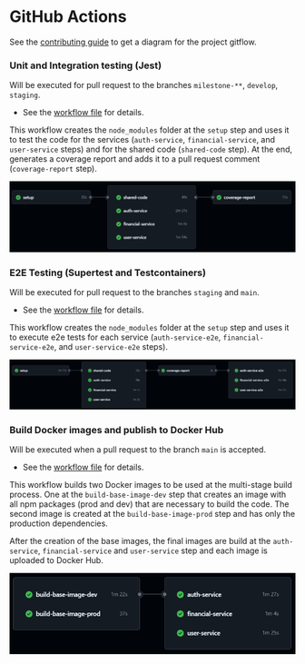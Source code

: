 # GitHub Actions

See the [contributing guide](../../CONTRIBUTING.md) to get a diagram for the project gitflow.

### Unit and Integration testing (Jest)

Will be executed for pull request to the branches `milestone-**`, `develop`, `staging`.

- See the [workflow file](../../.github/workflows/lint-test.yml) for details.

This workflow creates the `node_modules` folder at the `setup` step and uses it to test the code for the services (`auth-service`, `financial-service`, and `user-service` steps) and for the shared code (`shared-code` step). At the end, generates a coverage report and adds it to a pull request comment (`coverage-report` step).

![](./images//github-actions-workflow-01.png)

### E2E Testing (Supertest and Testcontainers)

Will be executed for pull request to the branches `staging` and `main`.

- See the [workflow file](../../.github/workflows/e2e-test.yml) for details.

This workflow creates the `node_modules` folder at the `setup` step and uses it to execute e2e tests for each service (`auth-service-e2e`, `financial-service-e2e`, and `user-service-e2e` steps).

![](./images//github-actions-workflow-02.png)

### Build Docker images and publish to Docker Hub

Will be executed when a pull request to the branch `main` is accepted.

- See the [workflow file](../../.github/workflows/deploy.yml) for details.

This workflow builds two Docker images to be used at the multi-stage build process. One at the `build-base-image-dev` step that creates an image with all npm packages (prod and dev) that are necessary to build the code. The second image is created at the `build-base-image-prod` step and has only the production dependencies.

After the creation of the base images, the final images are build at the `auth-service`, `financial-service` and `user-service` step and each image is uploaded to Docker Hub.

![](./images//github-actions-workflow-03.png)
